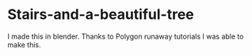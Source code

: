 # Stairs-and-a-beautiful-tree
I made this in blender. Thanks to Polygon runaway tutorials I was able to make this.
